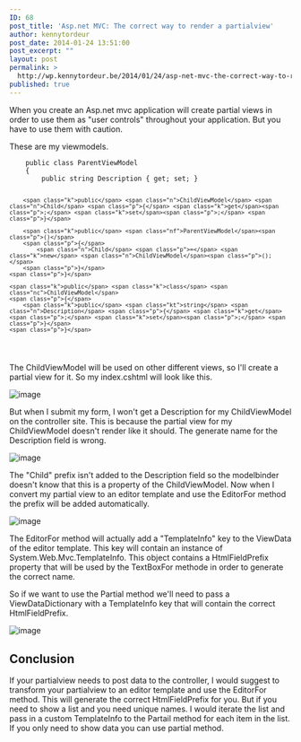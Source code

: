 ```yaml
---
ID: 68
post_title: 'Asp.net MVC: The correct way to render a partialview'
author: kennytordeur
post_date: 2014-01-24 13:51:00
post_excerpt: ""
layout: post
permalink: >
  http://wp.kennytordeur.be/2014/01/24/asp-net-mvc-the-correct-way-to-render-a-partialview/
published: true
---
```

When you create an Asp.net mvc application will create partial views in order to use them as &quot;user controls&quot; throughout your application. But you have to use them with caution.

These are my viewmodels.

<div class="highlight"><pre><code class="language-csharp" data-lang="csharp">    <span class="k">public</span> <span class="k">class</span> <span class="nc">ParentViewModel</span>
    <span class="p">{</span>
        <span class="k">public</span> <span class="kt">string</span> <span class="n">Description</span> <span class="p">{</span> <span class="k">get</span><span class="p">;</span> <span class="k">set</span><span class="p">;</span> <span class="p">}</span>

        <span class="k">public</span> <span class="n">ChildViewModel</span> <span class="n">Child</span> <span class="p">{</span> <span class="k">get</span><span class="p">;</span> <span class="k">set</span><span class="p">;</span> <span class="p">}</span>

        <span class="k">public</span> <span class="nf">ParentViewModel</span><span class="p">()</span>
        <span class="p">{</span>
            <span class="n">Child</span> <span class="p">=</span> <span class="k">new</span> <span class="n">ChildViewModel</span><span class="p">();</span>
        <span class="p">}</span>
    <span class="p">}</span>

    <span class="k">public</span> <span class="k">class</span> <span class="nc">ChildViewModel</span>
    <span class="p">{</span>
        <span class="k">public</span> <span class="kt">string</span> <span class="n">Description</span> <span class="p">{</span> <span class="k">get</span><span class="p">;</span> <span class="k">set</span><span class="p">;</span> <span class="p">}</span>
    <span class="p">}</span>
</code></pre></div>

The ChildViewModel will be used on other different views, so I&#39;ll create a partial view for it. So my index.cshtml will look like this.

<img src="http://blog.kennytordeur.be/images/2014-01-24-aspnet-mvc-the-correct-way-to-render-a-partialview/image.png" alt="image">

But when I submit my form, I won&#39;t get a Description for my ChildViewModel on the controller site. This is because the partial view for my ChildViewModel doesn&#39;t render like it should. The generate name for the Description field is wrong.

<img src="http://blog.kennytordeur.be/images/2014-01-24-aspnet-mvc-the-correct-way-to-render-a-partialview/image_1.png" alt="image">

The &quot;Child&quot; prefix isn&#39;t added to the Description field so the modelbinder doesn&#39;t know that this is a property of the ChildViewModel.
Now when I convert my partial view to an editor template and use the EditorFor method the prefix will be added automatically.

<img src="http://blog.kennytordeur.be/images/2014-01-24-aspnet-mvc-the-correct-way-to-render-a-partialview/image_2.png" alt="image">

The EditorFor method will actually add a &quot;TemplateInfo&quot; key to the ViewData of the editor template. This key will contain an instance of System.Web.Mvc.TemplateInfo. This object contains a HtmlFieldPrefix property that will be used by the TextBoxFor methode in order to generate the correct name.

So if we want to use the Partial method we&#39;ll need to pass a ViewDataDictionary with a TemplateInfo key that will contain the correct HtmlFieldPrefix.

<img src="http://blog.kennytordeur.be/images/2014-01-24-aspnet-mvc-the-correct-way-to-render-a-partialview/image_4.png" alt="image">

<h2>Conclusion</h2>

If your partialview needs to post data to the controller, I would suggest to transform your partialview to an editor template and use the EditorFor method. This will generate the correct HtmlFieldPrefix for you. But if you need to show a list and you need unique names. I would iterate the list and pass in a custom TemplateInfo to the Partail method for each item in the list. If you only need to show data you can use partial method.